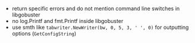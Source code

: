* return specific errors and do not mention command line switches in libgobuster
* no log.Printf and fmt.Printf inside libgobuster
* use smth like `tabwriter.NewWriter(bw, 0, 5, 3, ' ', 0)` for outputting options (`GetConfigString`)